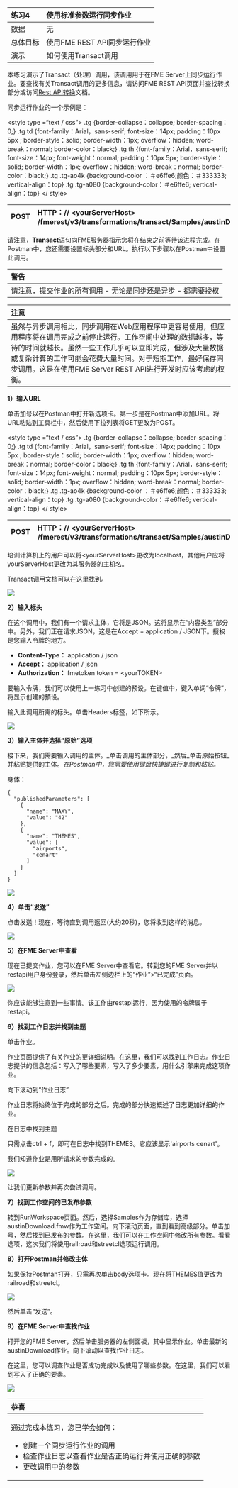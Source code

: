 |  练习4 |  使用标准参数运行同步作业 |
| :--- | :--- |
| 数据 | 无 |
| 总体目标 | 使用FME REST API同步运行作业 |
| 演示 | 如何使用Transact调用 |

本练习演示了Transact（处理）调用，该调用用于在FME Server上同步运行作业。要查找有关Transact调用的更多信息，请访问FME REST API页面并查找转换部分或访问[Rest API转换](https://docs.safe.com/fme/html/FME_REST/apidoc/v3/index.html#!/transformations)文档。

同步运行作业的一个示例是：

&lt;style type =“text / css”&gt; .tg {border-collapse：collapse; border-spacing：0;} .tg td {font-family：Arial，sans-serif; font-size：14px; padding：10px 5px ; border-style：solid; border-width：1px; overflow：hidden; word-break：normal; border-color：black;} .tg th {font-family：Arial，sans-serif; font-size：14px; font-weight：normal; padding：10px 5px; border-style：solid; border-width：1px; overflow：hidden; word-break：normal; border-color：black;} .tg .tg-ao4k {background-color ：＃e6ffe6;颜色：＃333333; vertical-align：top} .tg .tg-a080 {background-color：＃e6ffe6; vertical-align：top} &lt;/ style&gt;

| POST | HTTP：// &lt;yourServerHost&gt; /fmerest/v3/transformations/transact/Samples/austinDownload.fmw |
| :--- | :--- |


请注意，**Transact**语句向FME服务器指示您将在结束之前等待该进程完成。在Postman中，您还需要设置标头部分和URL。执行以下步骤以在Postman中设置此调用。

|  警告 |
| :--- |
|  请注意，提交作业的所有调用 - 无论是同步还是异步 - 都需要授权 |

|  注意 |
| :--- |
|  虽然与异步调用相比，同步调用在Web应用程序中更容易使用，但应用程序将在调用完成之前停止运行。工作空间中处理的数据越多，等待的时间就越长。虽然一些工作几乎可以立即完成，但涉及大量数据或复杂计算的工作可能会花费大量时间。对于短期工作，最好保存同步调用。这是在使用FME Server REST API进行开发时应该考虑的权衡。 |

  
**1）输入URL**

单击加号以在Postman中打开新选项卡。第一步是在Postman中添加URL。将URL粘贴到工具栏中，然后使用下拉列表将GET更改为POST。  

&lt;style type =“text / css”&gt; .tg {border-collapse：collapse; border-spacing：0;} .tg td {font-family：Arial，sans-serif; font-size：14px; padding：10px 5px ; border-style：solid; border-width：1px; overflow：hidden; word-break：normal; border-color：black;} .tg th {font-family：Arial，sans-serif; font-size：14px; font-weight：normal; padding：10px 5px; border-style：solid; border-width：1px; overflow：hidden; word-break：normal; border-color：black;} .tg .tg-ao4k {background-color ：＃e6ffe6;颜色：＃333333; vertical-align：top} .tg .tg-a080 {background-color：＃e6ffe6; vertical-align：top} &lt;/ style&gt;

| POST | HTTP：// &lt;yourServerHost&gt; /fmerest/v3/transformations/transact/Samples/austinDownload.fmw |
| :--- | :--- |


  
培训计算机上的用户可以将&lt;yourServerHost&gt;更改为localhost，其他用户应将yourServerHost更改为其服务器的主机名。

Transact调用文档可以在[这里](https://docs.safe.com/fme/html/FME_REST/apidoc/v3/index.html#!/transformations/transact_post_23)找到。

[![](../.gitbook/assets/image4.1.1.transacturl.png)](https://github.com/xuhengxx/FMETraining-1/tree/b47e2c2ddcf98cce07f6af233242f0087d2d374d/FMESERVER_RESTAPI4Workspaces/Images/image4.1.1.TransactURL.png)

  
**2）输入标头**

在这个调用中，我们有一个请求主体，它将是JSON。这将显示在“内容类型”部分中。另外，我们正在请求JSON，这是在Accept = application / JSON下。授权是您输入令牌的地方。

* **Content-Type：** application / json
* **Accept：** application / json
* **Authorization：** fmetoken token = &lt;yourTOKEN&gt;

要输入令牌，我们可以使用上一练习中创建的预设。在键值中，键入单词“令牌”，将显示创建的预设。

输入此调用所需的标头。单击Headers标签，如下所示。

[![](../.gitbook/assets/image4.1.2.transactpostman.png)](https://github.com/xuhengxx/FMETraining-1/tree/b47e2c2ddcf98cce07f6af233242f0087d2d374d/FMESERVER_RESTAPI4Workspaces/Images/image4.1.2.TransactPostman.png)

  
**3）输入主体并选择“原始”选项**

接下来，我们需要输入调用的主体。_单击调用的主体部分，_然后_单击原始按钮_并粘贴提供的主体。_在Postman中，您需要使用键盘快捷键进行复制和粘贴。_

身体：

```text
{
  "publishedParameters": [
    {
      "name": "MAXY",
      "value": "42"
    },
    {
      "name": "THEMES",
      "value": [
        "airports",
        "cenart"
      ]
    }
  ]
}
```

[![](../.gitbook/assets/image4.1.3.transactbody.png)](https://github.com/xuhengxx/FMETraining-1/tree/b47e2c2ddcf98cce07f6af233242f0087d2d374d/FMESERVER_RESTAPI4Workspaces/Images/image4.1.3.TransactBody.png)

  
**4）单击“发送”**

点击发送！现在，等待直到调用返回\(大约20秒\)，您将收到这样的消息。

[![](../.gitbook/assets/image4.1.4.transactresponsepostman.png)](https://github.com/xuhengxx/FMETraining-1/tree/b47e2c2ddcf98cce07f6af233242f0087d2d374d/FMESERVER_RESTAPI4Workspaces/Images/image4.1.4.TransactResponsePostman.png)

  
**5）在FME Server中查看**

现在已提交作业，您可以在FME Server中查看它。转到您的FME Server并以restapi用户身份登录，然后单击左侧边栏上的“作业”&gt;“已完成”页面。

[![](../.gitbook/assets/image4.1.5.job.png)](https://github.com/xuhengxx/FMETraining-1/tree/b47e2c2ddcf98cce07f6af233242f0087d2d374d/FMESERVER_RESTAPI4Workspaces/Images/image4.1.5.Job.png)

你应该能够注意到一些事情。该工作由restapi运行，因为使用的令牌属于restapi。

  
**6）找到工作日志并找到主题**

单击作业。

作业页面提供了有关作业的更详细说明。在这里，我们可以找到工作日志。作业日志提供的信息包括：写入了哪些要素，写入了多少要素，用什么引擎来完成这项作业。

  
 向下滚动到“作业日志”

作业日志将始终位于完成的部分之后。完成的部分快速概述了日志更加详细的作业。

  
 在日志中找到主题

只需点击ctrl + f，即可在日志中找到THEMES。它应该显示'airports cenart'。

我们知道作业是用所请求的参数完成的。

[![](../.gitbook/assets/image4.1.5b.themes.png)](https://github.com/xuhengxx/FMETraining-1/tree/b47e2c2ddcf98cce07f6af233242f0087d2d374d/FMESERVER_RESTAPI4Workspaces/Images/image4.1.5b.Themes.png)

让我们更新参数并再次尝试调用。

  
**7）找到工作空间的已发布参数**

转到RunWorkspace页面。然后，选择Samples作为存储库，选择austinDownload.fmw作为工作空间。向下滚动页面，直到看到高级部分。单击加号，然后找到已发布的参数。在这里，我们可以在工作空间中修改所有参数。看看选项，这次我们将使用railroad和streetcl选项运行调用。

  
**8）打开Postman并修改主体**

如果保持Postman打开，只需再次单击body选项卡。现在将THEMES值更改为railroad和streetcl。

[![](../.gitbook/assets/image4.1.6.newparameters.png)](https://github.com/xuhengxx/FMETraining-1/tree/b47e2c2ddcf98cce07f6af233242f0087d2d374d/FMESERVER_RESTAPI4Workspaces/Images/image4.1.6.newparameters.png)

然后单击“发送”。

  
**9）在FME Server中查找作业**

打开您的FME Server，然后单击服务器的左侧面板，其中显示作业。单击最新的austinDownload作业。向下滚动以查找作业日志。

在这里，您可以调查作业是否成功完成以及使用了哪些参数。在这里，我们可以看到写入了正确的要素。

[![](../.gitbook/assets/image4.1.7.featureswritten.png)](https://github.com/xuhengxx/FMETraining-1/tree/b47e2c2ddcf98cce07f6af233242f0087d2d374d/FMESERVER_RESTAPI4Workspaces/Images/image4.1.7.FeaturesWritten.png)

<table>
  <thead>
    <tr>
      <th style="text-align:left">恭喜</th>
    </tr>
  </thead>
  <tbody>
    <tr>
      <td style="text-align:left">
        <p>通过完成本练习，您已学会如何：
          <br />
        </p>
        <ul>
          <li>创建一个同步运行作业的调用</li>
          <li>检查作业日志以查看作业是否正确运行并使用正确的参数</li>
          <li>更改调用中的参数</li>
        </ul>
      </td>
    </tr>
  </tbody>
</table>
